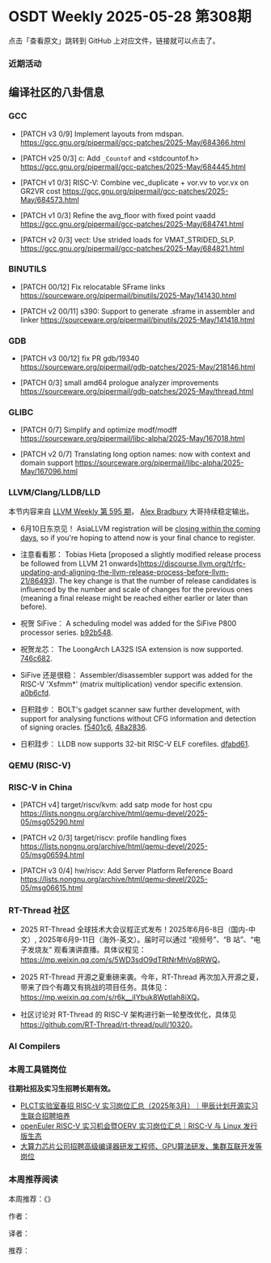 # OSDT Weekly 2025-05-28 第308期

点击「查看原文」跳转到 GitHub 上对应文件，链接就可以点击了。

### 近期活动

## 编译社区的八卦信息

### GCC

- [PATCH v3 0/9] Implement layouts from mdspan.
  https://gcc.gnu.org/pipermail/gcc-patches/2025-May/684366.html

- [PATCH v25 0/3] c: Add `_Countof` and <stdcountof.h>
  https://gcc.gnu.org/pipermail/gcc-patches/2025-May/684445.html

- [PATCH v1 0/3] RISC-V: Combine vec_duplicate + vor.vv to vor.vx on GR2VR cost
  https://gcc.gnu.org/pipermail/gcc-patches/2025-May/684573.html

- [PATCH v1 0/3] Refine the avg_floor with fixed point vaadd
  https://gcc.gnu.org/pipermail/gcc-patches/2025-May/684741.html

- [PATCH v2 0/3] vect: Use strided loads for VMAT_STRIDED_SLP.
  https://gcc.gnu.org/pipermail/gcc-patches/2025-May/684821.html

### BINUTILS

- [PATCH 00/12] Fix relocatable SFrame links
  https://sourceware.org/pipermail/binutils/2025-May/141430.html

- [PATCH v2 00/11] s390: Support to generate .sframe in assembler and linker
  https://sourceware.org/pipermail/binutils/2025-May/141418.html

### GDB

- [PATCH v3 00/12] fix PR gdb/19340
  https://sourceware.org/pipermail/gdb-patches/2025-May/218146.html

- [PATCH 0/3] small amd64 prologue analyzer improvements
  https://sourceware.org/pipermail/gdb-patches/2025-May/thread.html

### GLIBC

- [PATCH 0/7] Simplify and optimize modf/modff
  https://sourceware.org/pipermail/libc-alpha/2025-May/167018.html

- [PATCH v2 0/7] Translating long option names: now with context and domain support
  https://sourceware.org/pipermail/libc-alpha/2025-May/167096.html

### LLVM/Clang/LLDB/LLD

本节内容来自 [LLVM Weekly 第 595 期](http://llvmweekly.org/issue/595)，
[Alex Bradbury](https://www.linkedin.com/in/alex-bradbury/) 大哥持续稳定输出。

* 6月10日东京见！ AsiaLLVM registration will be [closing within the coming days](https://discourse.llvm.org/t/asiallvm-registration-final-week-to-register/86484), so if you're hoping to attend now is your final chance to register.

* 注意看看那： Tobias Hieta [proposed a slightly modified release process be followed from LLVM 21 onwards]https://discourse.llvm.org/t/rfc-updating-and-aligning-the-llvm-release-process-before-llvm-21/86493).  The key change is that the number of release candidates is influenced by the number and scale of changes for the previous ones (meaning a final release might be reached either earlier or later than before).

* 祝贺 SiFive： A scheduling model was added for the SiFive P800 processor series.
  [b92b548](https://github.com/llvm/llvm-project/commit/b92b548168ce).

* 祝贺龙芯： The LoongArch LA32S ISA extension is now supported.
  [746c682](https://github.com/llvm/llvm-project/commit/746c682c4a8a).

* SiFive 还是很稳： Assembler/disassembler support was added for the RISC-V 'Xsfmm*' (matrix multiplication) vendor specific extension.
  [a0b6cfd](https://github.com/llvm/llvm-project/commit/a0b6cfd97527).

* 日积跬步： BOLT's gadget scanner saw further development, with support for analysing functions without CFG information and detection of signing oracles.
  [f5401c6](https://github.com/llvm/llvm-project/commit/f5401c6a16ee),
  [48a2836](https://github.com/llvm/llvm-project/commit/48a2836b4de7).

* 日积跬步： LLDB now supports 32-bit RISC-V ELF corefiles.
  [dfabd61](https://github.com/llvm/llvm-project/commit/dfabd61f7370).

### QEMU (RISC-V)

### RISC-V in China

- [PATCH v4] target/riscv/kvm: add satp mode for host cpu
  https://lists.nongnu.org/archive/html/qemu-devel/2025-05/msg05290.html

- [PATCH v2 0/3] target/riscv: profile handling fixes
  https://lists.nongnu.org/archive/html/qemu-devel/2025-05/msg06594.html

- [PATCH v3 0/4] hw/riscv: Add Server Platform Reference Board
  https://lists.nongnu.org/archive/html/qemu-devel/2025-05/msg06615.html

### RT-Thread 社区

- 2025 RT-Thread 全球技术大会议程正式发布！2025年6月6-8日（国内-中文）, 2025年6月9-11日（海外-英文）。届时可以通过 “视频号”、“B 站”、“电子发烧友” 观看演讲直播。具体议程见：<https://mp.weixin.qq.com/s/5WD3sdO9dTRtNrMhVq8RWQ>。

- 2025 RT-Thread 开源之夏重磅来袭。今年，RT-Thread 再次加入开源之夏，带来了四个有趣又有挑战的项目任务。具体见：<https://mp.weixin.qq.com/s/r6k__iIYbuk8Wptlah8iXQ>。

- 社区讨论对 RT-Thread 的 RISC-V 架构进行新一轮整改优化，具体见 <https://github.com/RT-Thread/rt-thread/pull/10320>。

### AI Compilers

### 本周工具链岗位

**往期社招及实习生招聘长期有效。**

- [PLCT实验室春招 RISC-V 实习岗位汇总（2025年3月）｜甲辰计划开源实习生联合招聘培养](https://mp.weixin.qq.com/s/no5v_YeGI3LUE7mYv5wUpQ)
- [openEuler RISC-V 实习机会暨OERV 实习岗位汇总｜RISC-V 与 Linux 发行版生态](https://mp.weixin.qq.com/s/87XEhORtte_iTTZqjinX2g)
- [大算力芯片公司招聘高级编译器研发工程师、GPU算法研发、集群互联开发等岗位](https://mp.weixin.qq.com/s/ONoNJ5jZmL794AdtlHrDuQ)

### 本周推荐阅读

本周推荐：《》

作者：

译者：

推荐：
